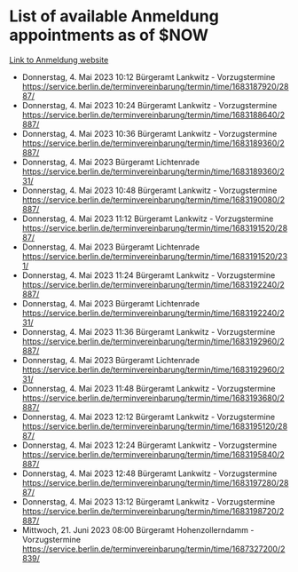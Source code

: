# List of available Anmeldung appointments as of $NOW
[Link to Anmeldung website](https://service.berlin.de/terminvereinbarung/termin/tag.php?termin=1&anliegen[]=120686&dienstleisterlist=122210,122217,327316,122219,327312,122227,327314,122231,327346,122243,327348,122254,122252,329742,122260,329745,122262,329748,122271,327278,122273,327274,122277,327276,330436,122280,327294,122282,327290,122284,327292,122291,327270,122285,327266,122286,327264,122296,327268,150230,329760,122297,327286,122294,327284,122312,329763,122314,329775,122304,327330,122311,327334,122309,327332,317869,122281,327352,122279,329772,122283,122276,327324,122274,327326,122267,329766,122246,327318,122251,327320,122257,327322,122208,327298,122226,327300&herkunft=http%3A%2F%2Fservice.berlin.de%2Fdienstleistung%2F120686%2F)
- Donnerstag, 4. Mai 2023 10:12 Bürgeramt Lankwitz - Vorzugstermine https://service.berlin.de/terminvereinbarung/termin/time/1683187920/2887/
- Donnerstag, 4. Mai 2023 10:24 Bürgeramt Lankwitz - Vorzugstermine https://service.berlin.de/terminvereinbarung/termin/time/1683188640/2887/
- Donnerstag, 4. Mai 2023 10:36 Bürgeramt Lankwitz - Vorzugstermine https://service.berlin.de/terminvereinbarung/termin/time/1683189360/2887/
- Donnerstag, 4. Mai 2023  Bürgeramt Lichtenrade https://service.berlin.de/terminvereinbarung/termin/time/1683189360/231/
- Donnerstag, 4. Mai 2023 10:48 Bürgeramt Lankwitz - Vorzugstermine https://service.berlin.de/terminvereinbarung/termin/time/1683190080/2887/
- Donnerstag, 4. Mai 2023 11:12 Bürgeramt Lankwitz - Vorzugstermine https://service.berlin.de/terminvereinbarung/termin/time/1683191520/2887/
- Donnerstag, 4. Mai 2023  Bürgeramt Lichtenrade https://service.berlin.de/terminvereinbarung/termin/time/1683191520/231/
- Donnerstag, 4. Mai 2023 11:24 Bürgeramt Lankwitz - Vorzugstermine https://service.berlin.de/terminvereinbarung/termin/time/1683192240/2887/
- Donnerstag, 4. Mai 2023  Bürgeramt Lichtenrade https://service.berlin.de/terminvereinbarung/termin/time/1683192240/231/
- Donnerstag, 4. Mai 2023 11:36 Bürgeramt Lankwitz - Vorzugstermine https://service.berlin.de/terminvereinbarung/termin/time/1683192960/2887/
- Donnerstag, 4. Mai 2023  Bürgeramt Lichtenrade https://service.berlin.de/terminvereinbarung/termin/time/1683192960/231/
- Donnerstag, 4. Mai 2023 11:48 Bürgeramt Lankwitz - Vorzugstermine https://service.berlin.de/terminvereinbarung/termin/time/1683193680/2887/
- Donnerstag, 4. Mai 2023 12:12 Bürgeramt Lankwitz - Vorzugstermine https://service.berlin.de/terminvereinbarung/termin/time/1683195120/2887/
- Donnerstag, 4. Mai 2023 12:24 Bürgeramt Lankwitz - Vorzugstermine https://service.berlin.de/terminvereinbarung/termin/time/1683195840/2887/
- Donnerstag, 4. Mai 2023 12:48 Bürgeramt Lankwitz - Vorzugstermine https://service.berlin.de/terminvereinbarung/termin/time/1683197280/2887/
- Donnerstag, 4. Mai 2023 13:12 Bürgeramt Lankwitz - Vorzugstermine https://service.berlin.de/terminvereinbarung/termin/time/1683198720/2887/
- Mittwoch, 21. Juni 2023 08:00 Bürgeramt Hohenzollerndamm - Vorzugstermine https://service.berlin.de/terminvereinbarung/termin/time/1687327200/2839/
